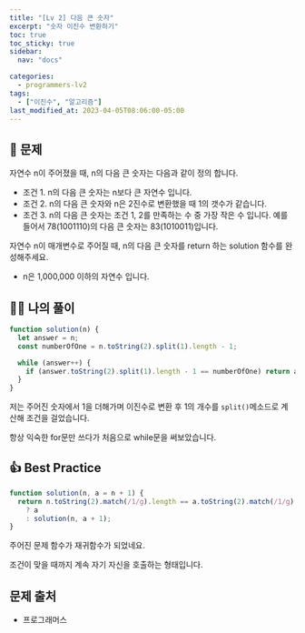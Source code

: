 ```yaml
---
title: "[Lv 2] 다음 큰 숫자"
excerpt: "숫자 이진수 변환하기"
toc: true
toc_sticky: true
sidebar:
  nav: "docs"

categories:
  - programmers-lv2
tags:
  - ["이진수", "알고리즘"]
last_modified_at: 2023-04-05T08:06:00-05:00
---
```


## 📄 문제

자연수 n이 주어졌을 때, n의 다음 큰 숫자는 다음과 같이 정의 합니다.

- 조건 1. n의 다음 큰 숫자는 n보다 큰 자연수 입니다.
- 조건 2. n의 다음 큰 숫자와 n은 2진수로 변환했을 때 1의 갯수가 같습니다.
- 조건 3. n의 다음 큰 숫자는 조건 1, 2를 만족하는 수 중 가장 작은 수 입니다.
  예를 들어서 78(1001110)의 다음 큰 숫자는 83(1010011)입니다.

자연수 n이 매개변수로 주어질 때, n의 다음 큰 숫자를 return 하는 solution 함수를 완성해주세요.

- n은 1,000,000 이하의 자연수 입니다.

## 🙋‍♀️ 나의 풀이

```js
function solution(n) {
  let answer = n;
  const numberOfOne = n.toString(2).split(1).length - 1;

  while (answer++) {
    if (answer.toString(2).split(1).length - 1 == numberOfOne) return answer;
  }
}
```

저는 주어진 숫자에서 1을 더해가며 이진수로 변환 후 1의 개수를 `split()`메소드로 계산해 조건을 걸었습니다.

항상 익숙한 for문만 쓰다가 처음으로 while문을 써보았습니다.

## 👍 Best Practice

```js
function solution(n, a = n + 1) {
  return n.toString(2).match(/1/g).length == a.toString(2).match(/1/g).length
    ? a
    : solution(n, a + 1);
}
```

주어진 문제 함수가 재귀함수가 되었네요.

조건이 맞을 때까지 계속 자기 자신을 호출하는 형태입니다.

## 문제 출처

- 프로그래머스
